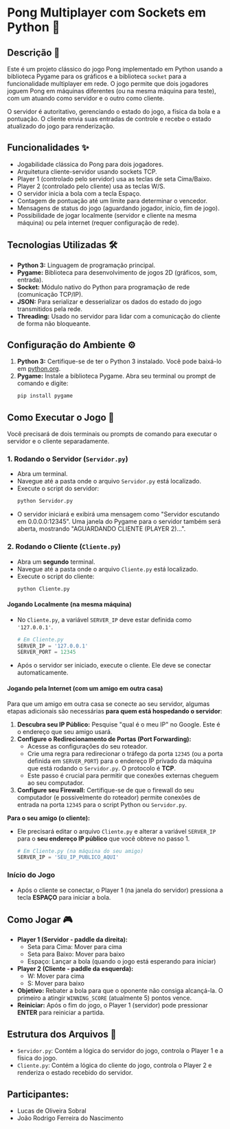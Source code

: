 # Pong Multiplayer com Sockets em Python 🥅

## Descrição 📝

Este é um projeto clássico do jogo Pong implementado em Python usando a biblioteca Pygame para os gráficos e a biblioteca `socket` para a funcionalidade multiplayer em rede. O jogo permite que dois jogadores joguem Pong em máquinas diferentes (ou na mesma máquina para teste), com um atuando como servidor e o outro como cliente.

O servidor é autoritativo, gerenciando o estado do jogo, a física da bola e a pontuação. O cliente envia suas entradas de controle e recebe o estado atualizado do jogo para renderização.

## Funcionalidades ✨

* Jogabilidade clássica do Pong para dois jogadores.
* Arquitetura cliente-servidor usando sockets TCP.
* Player 1 (controlado pelo servidor) usa as teclas de seta Cima/Baixo.
* Player 2 (controlado pelo cliente) usa as teclas W/S.
* O servidor inicia a bola com a tecla Espaço.
* Contagem de pontuação até um limite para determinar o vencedor.
* Mensagens de status do jogo (aguardando jogador, início, fim de jogo).
* Possibilidade de jogar localmente (servidor e cliente na mesma máquina) ou pela internet (requer configuração de rede).

## Tecnologias Utilizadas 🛠️

* **Python 3:** Linguagem de programação principal.
* **Pygame:** Biblioteca para desenvolvimento de jogos 2D (gráficos, som, entrada).
* **Socket:** Módulo nativo do Python para programação de rede (comunicação TCP/IP).
* **JSON:** Para serializar e desserializar os dados do estado do jogo transmitidos pela rede.
* **Threading:** Usado no servidor para lidar com a comunicação do cliente de forma não bloqueante.

## Configuração do Ambiente ⚙️

1. **Python 3:** Certifique-se de ter o Python 3 instalado. Você pode baixá-lo em [python.org](https://www.python.org/).
2. **Pygame:** Instale a biblioteca Pygame. Abra seu terminal ou prompt de comando e digite:
   ```bash
   pip install pygame
   ```

## Como Executar o Jogo 🚀

Você precisará de dois terminais ou prompts de comando para executar o servidor e o cliente separadamente.

### 1. Rodando o Servidor (`Servidor.py`)

* Abra um terminal.
* Navegue até a pasta onde o arquivo `Servidor.py` está localizado.
* Execute o script do servidor:
  ```bash
  python Servidor.py
  ```
* O servidor iniciará e exibirá uma mensagem como "Servidor escutando em 0.0.0.0:12345". Uma janela do Pygame para o servidor também será aberta, mostrando "AGUARDANDO CLIENTE (PLAYER 2)...".

### 2. Rodando o Cliente (`Cliente.py`)

* Abra um **segundo** terminal.
* Navegue até a pasta onde o arquivo `Cliente.py` está localizado.
* Execute o script do cliente:
  ```bash
  python Cliente.py
  ```

#### Jogando Localmente (na mesma máquina)

* No `Cliente.py`, a variável `SERVER_IP` deve estar definida como `'127.0.0.1'`.
  ```python
  # Em Cliente.py
  SERVER_IP = '127.0.0.1' 
  SERVER_PORT = 12345 
  ```
* Após o servidor ser iniciado, execute o cliente. Ele deve se conectar automaticamente.

#### Jogando pela Internet (com um amigo em outra casa)

Para que um amigo em outra casa se conecte ao seu servidor, algumas etapas adicionais são necessárias **para quem está hospedando o servidor**:

1. **Descubra seu IP Público:** Pesquise "qual é o meu IP" no Google. Este é o endereço que seu amigo usará.
2. **Configure o Redirecionamento de Portas (Port Forwarding):**
   * Acesse as configurações do seu roteador.
   * Crie uma regra para redirecionar o tráfego da porta `12345` (ou a porta definida em `SERVER_PORT`) para o endereço IP privado da máquina que está rodando o `Servidor.py`. O protocolo é **TCP**.
   * Este passo é crucial para permitir que conexões externas cheguem ao seu computador.
3. **Configure seu Firewall:** Certifique-se de que o firewall do seu computador (e possivelmente do roteador) permite conexões de entrada na porta `12345` para o script Python ou `Servidor.py`.

**Para o seu amigo (o cliente):**

* Ele precisará editar o arquivo `Cliente.py` e alterar a variável `SERVER_IP` para o **seu endereço IP público** que você obteve no passo 1.
  ```python
  # Em Cliente.py (na máquina do seu amigo)
  SERVER_IP = 'SEU_IP_PUBLICO_AQUI' 
  ```

### Início do Jogo

* Após o cliente se conectar, o Player 1 (na janela do servidor) pressiona a tecla **ESPAÇO** para iniciar a bola.

## Como Jogar 🎮

* **Player 1 (Servidor - paddle da direita):**
  * Seta para Cima: Mover para cima
  * Seta para Baixo: Mover para baixo
  * Espaço: Lançar a bola (quando o jogo está esperando para iniciar)
* **Player 2 (Cliente - paddle da esquerda):**
  * W: Mover para cima
  * S: Mover para baixo
* **Objetivo:** Rebater a bola para que o oponente não consiga alcançá-la. O primeiro a atingir `WINNING_SCORE` (atualmente 5) pontos vence.
* **Reiniciar:** Após o fim do jogo, o Player 1 (servidor) pode pressionar **ENTER** para reiniciar a partida.

## Estrutura dos Arquivos 📁

* `Servidor.py`: Contém a lógica do servidor do jogo, controla o Player 1 e a física do jogo.
* `Cliente.py`: Contém a lógica do cliente do jogo, controla o Player 2 e renderiza o estado recebido do servidor.

## Participantes:

- Lucas de Oliveira Sobral
- João Rodrigo Ferreira do Nascimento
